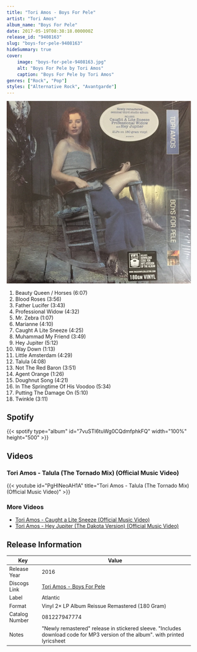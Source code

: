 ```yaml
---
title: "Tori Amos - Boys For Pele"
artist: "Tori Amos"
album_name: "Boys For Pele"
date: 2017-05-19T08:38:18.000000Z
release_id: "9408163"
slug: "boys-for-pele-9408163"
hideSummary: true
cover:
    image: "boys-for-pele-9408163.jpg"
    alt: "Boys For Pele by Tori Amos"
    caption: "Boys For Pele by Tori Amos"
genres: ["Rock", "Pop"]
styles: ["Alternative Rock", "Avantgarde"]
---
```


![Boys For Pele by Tori Amos](boys-for-pele-9408163.jpg)

<!-- section break -->

1. Beauty Queen / Horses (6:07)
2. Blood Roses (3:56)
3. Father Lucifer (3:43)
4. Professional Widow (4:32)
5. Mr. Zebra (1:07)
6. Marianne (4:10)
7. Caught A Lite Sneeze (4:25)
8. Muhammad My Friend (3:49)
9. Hey Jupiter (5:12)
10. Way Down (1:13)
11. Little Amsterdam (4:29)
12. Talula (4:08)
13. Not The Red Baron (3:51)
14. Agent Orange (1:26)
15. Doughnut Song (4:21)
16. In The Springtime Of His Voodoo (5:34)
17. Putting The Damage On (5:10)
18. Twinkle (3:11)

<!-- section break -->


## Spotify
{{< spotify type="album" id="7vuSTl6tuWg0CQdmfphkFQ" width="100%" height="500" >}}



## Videos
### Tori Amos - Talula (The Tornado Mix) (Official Music Video)
{{< youtube id="PgHlNeoAH1A" title="Tori Amos - Talula (The Tornado Mix) (Official Music Video)" >}}<br>

### More Videos

- [Tori Amos - Caught a Lite Sneeze (Official Music Video)](https://www.youtube.com/watch?v=weWtRqoSUOI)
- [Tori Amos - Hey Jupiter (The Dakota Version) (Official Music Video)](https://www.youtube.com/watch?v=1AbNx4h8XYc)


## Release Information
|  Key           | Value                                                |
| ---------------| ---------------------------------------------------- |
| Release Year   | 2016                                   |
| Discogs Link   | [Tori Amos - Boys For Pele](https://www.discogs.com/release/9408163-Tori-Amos-Boys-For-Pele) |
| Label          | Atlantic |
| Format         | Vinyl 2× LP Album Reissue Remastered (180 Gram) |
| Catalog Number | 081227947774 |
| Notes | "Newly remastered" release in stickered sleeve.  "Includes download code for MP3 version of the album". with printed lyricsheet |